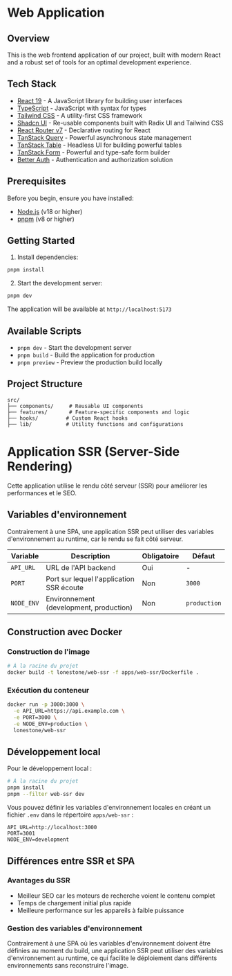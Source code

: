 # Web Application

## Overview

This is the web frontend application of our project, built with modern React and a robust set of tools for an optimal development experience.

## Tech Stack

- [React 19](https://react.dev/) - A JavaScript library for building user interfaces
- [TypeScript](https://www.typescriptlang.org/) - JavaScript with syntax for types
- [Tailwind CSS](https://tailwindcss.com/) - A utility-first CSS framework
- [Shadcn UI](https://ui.shadcn.com/) - Re-usable components built with Radix UI and Tailwind CSS
- [React Router v7](https://reactrouter.com/) - Declarative routing for React
- [TanStack Query](https://tanstack.com/query/latest) - Powerful asynchronous state management
- [TanStack Table](https://tanstack.com/table/latest) - Headless UI for building powerful tables
- [TanStack Form](https://tanstack.com/form/latest) - Powerful and type-safe form builder
- [Better Auth](https://github.com/better-auth-io/better-auth) - Authentication and authorization solution

## Prerequisites

Before you begin, ensure you have installed:
- [Node.js](https://nodejs.org/) (v18 or higher)
- [pnpm](https://pnpm.io/) (v8 or higher)

## Getting Started

1. Install dependencies:
```bash
pnpm install
```

2. Start the development server:
```bash
pnpm dev
```

The application will be available at `http://localhost:5173`

## Available Scripts

- `pnpm dev` - Start the development server
- `pnpm build` - Build the application for production
- `pnpm preview` - Preview the production build locally

## Project Structure

```
src/
├── components/     # Reusable UI components
├── features/       # Feature-specific components and logic
├── hooks/         # Custom React hooks
├── lib/           # Utility functions and configurations
```

# Application SSR (Server-Side Rendering)

Cette application utilise le rendu côté serveur (SSR) pour améliorer les performances et le SEO.

## Variables d'environnement

Contrairement à une SPA, une application SSR peut utiliser des variables d'environnement au runtime, car le rendu se fait côté serveur.

| Variable | Description | Obligatoire | Défaut |
|----------|-------------|-------------|--------|
| `API_URL` | URL de l'API backend | Oui | - |
| `PORT` | Port sur lequel l'application SSR écoute | Non | `3000` |
| `NODE_ENV` | Environnement (development, production) | Non | `production` |

## Construction avec Docker

### Construction de l'image

```bash
# À la racine du projet
docker build -t lonestone/web-ssr -f apps/web-ssr/Dockerfile .
```

### Exécution du conteneur

```bash
docker run -p 3000:3000 \
  -e API_URL=https://api.example.com \
  -e PORT=3000 \
  -e NODE_ENV=production \
  lonestone/web-ssr
```

## Développement local

Pour le développement local :

```bash
# À la racine du projet
pnpm install
pnpm --filter web-ssr dev
```

Vous pouvez définir les variables d'environnement locales en créant un fichier `.env` dans le répertoire `apps/web-ssr` :

```
API_URL=http://localhost:3000
PORT=3001
NODE_ENV=development
```

## Différences entre SSR et SPA

### Avantages du SSR

- Meilleur SEO car les moteurs de recherche voient le contenu complet
- Temps de chargement initial plus rapide
- Meilleure performance sur les appareils à faible puissance

### Gestion des variables d'environnement

Contrairement à une SPA où les variables d'environnement doivent être définies au moment du build, une application SSR peut utiliser des variables d'environnement au runtime, ce qui facilite le déploiement dans différents environnements sans reconstruire l'image.
